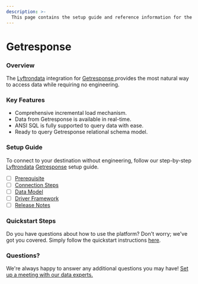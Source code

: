 ```yaml
---
description: >-
  This page contains the setup guide and reference information for the Getresponse source connector.
---
```


# Getresponse

### Overview

The [Lyftrondata](https://www.lyftrondata.com/) integration for [Getresponse](https://www.lyftrondata.com/integration/getresponse/)[ ](https://www.lyftrondata.com/integration/getresponse/)provides the most natural way to access data while requiring no engineering.

### Key Features

* Comprehensive incremental load mechanism.
* Data from Getresponse is available in real-time.&#x20;
* ANSI SQL is fully supported to query data with ease.
* Ready to query Getresponse relational schema model.

### Setup Guide

To connect to your destination without engineering, follow our step-by-step [Lyftrondata](https://www.lyftrondata.com/)  [Getresponse](https://www.lyftrondata.com/integration/getresponse/) setup guide.

* [ ] [Prerequisite](../../marketing-analytics/getresponse/prerequisite.md)
* [ ] [Connection Steps](../../marketing-analytics/getresponse/connection-steps.md)
* [ ] [Data Model](../../marketing-analytics/getresponse/data-model/)
* [ ] [Driver Framework](../../marketing-analytics/getresponse/driver-framework/)
* [ ] [Release Notes](../../marketing-analytics/getresponse/release-notes.md)

### Quickstart Steps

Do you have questions about how to use the platform? Don't worry; we've got you covered. Simply follow the quickstart instructions [here](../../../quickstart-steps.md).

### Questions? <a href="#questions" id="questions"></a>

We're always happy to answer any additional questions you may have! [Set up a meeting with our data experts.](https://www.lyftrondata.com/book-a-meeting/)

